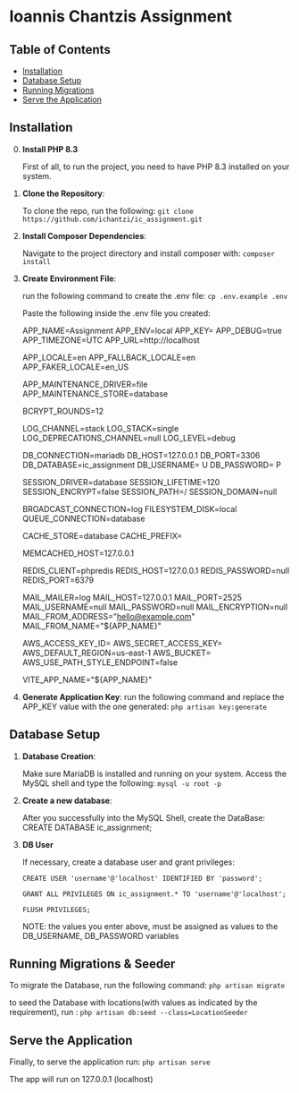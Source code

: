 # Ioannis Chantzis Assignment


## Table of Contents

- [Installation](#installation)
- [Database Setup](#database-setup)
- [Running Migrations](#running-migrations)
- [Serve the Application](#serve-the-application)


## Installation

0. **Install PHP 8.3**

    First of all, to run the project, you need to have PHP 8.3 installed on your system.



1. **Clone the Repository**:
   
    To clone the repo, run the following: `git clone https://github.com/ichantzi/ic_assignment.git`


2. **Install Composer Dependencies**:

    Navigate to the project directory and install composer with: `composer install`


3. **Create Environment File**:

    run the following command to create the .env file: `cp .env.example .env` 
    
    Paste the following inside the .env file you created:


    APP_NAME=Assignment
    APP_ENV=local
    APP_KEY= <your generated key>
    APP_DEBUG=true
    APP_TIMEZONE=UTC
    APP_URL=http://localhost

    APP_LOCALE=en
    APP_FALLBACK_LOCALE=en
    APP_FAKER_LOCALE=en_US
    
    APP_MAINTENANCE_DRIVER=file
    APP_MAINTENANCE_STORE=database
    
    BCRYPT_ROUNDS=12
    
    LOG_CHANNEL=stack
    LOG_STACK=single
    LOG_DEPRECATIONS_CHANNEL=null
    LOG_LEVEL=debug
    
    DB_CONNECTION=mariadb
    DB_HOST=127.0.0.1
    DB_PORT=3306
    DB_DATABASE=ic_assignment
    DB_USERNAME= U
    DB_PASSWORD= P
    
    SESSION_DRIVER=database
    SESSION_LIFETIME=120
    SESSION_ENCRYPT=false
    SESSION_PATH=/
    SESSION_DOMAIN=null
    
    BROADCAST_CONNECTION=log
    FILESYSTEM_DISK=local
    QUEUE_CONNECTION=database
    
    CACHE_STORE=database
    CACHE_PREFIX=
    
    MEMCACHED_HOST=127.0.0.1
    
    REDIS_CLIENT=phpredis
    REDIS_HOST=127.0.0.1
    REDIS_PASSWORD=null
    REDIS_PORT=6379
    
    MAIL_MAILER=log
    MAIL_HOST=127.0.0.1
    MAIL_PORT=2525
    MAIL_USERNAME=null
    MAIL_PASSWORD=null
    MAIL_ENCRYPTION=null
    MAIL_FROM_ADDRESS="hello@example.com"
    MAIL_FROM_NAME="${APP_NAME}"
    
    AWS_ACCESS_KEY_ID=
    AWS_SECRET_ACCESS_KEY=
    AWS_DEFAULT_REGION=us-east-1
    AWS_BUCKET=
    AWS_USE_PATH_STYLE_ENDPOINT=false
    
    VITE_APP_NAME="${APP_NAME}"


4. **Generate Application Key**:
    run the following command and replace the APP_KEY value with the one generated: `php artisan key:generate`

## Database Setup

1. **Database Creation**:

    Make sure MariaDB is installed and running on your system.
    Access the MySQL shell and type the following: `mysql -u root -p`

2. **Create a new database**:

    After you successfully into the MySQL Shell, create the DataBase: CREATE DATABASE ic_assignment;

3. **DB User**
   
    If necessary, create a database user and grant privileges:

   `CREATE USER 'username'@'localhost' IDENTIFIED BY 'password';`

   `GRANT ALL PRIVILEGES ON ic_assignment.* TO 'username'@'localhost';`

   `FLUSH PRIVILEGES;`


    NOTE: the <username> <password> values you enter above, must be assigned as values to the DB_USERNAME, DB_PASSWORD variables

## Running Migrations & Seeder

   To migrate the Database, run the following command: `php artisan migrate`
   
   to seed the Database with locations(with values as indicated by the requirement), run : `php artisan db:seed --class=LocationSeeder` 

## Serve the Application

   Finally, to serve the application run: `php artisan serve`

   The app will run on 127.0.0.1 (localhost)

